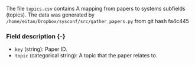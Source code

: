 The file `topics.csv` contains A mapping from papers to systems subfields (topics).
The data was generated by `/home/eitan/Dropbox/sysconf/src/gather_papers.py` from git hash fa4c445


### Field description {-}

  * `key` (string): Paper ID.
  * `topic` (categorical string): A topic that the paper relates to.
